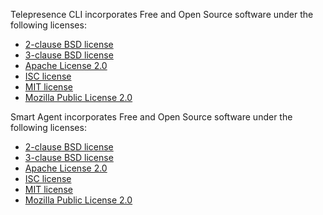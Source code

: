 Telepresence CLI incorporates Free and Open Source software under the following licenses:

* [2-clause BSD license](https://opensource.org/licenses/BSD-2-Clause)
* [3-clause BSD license](https://opensource.org/licenses/BSD-3-Clause)
* [Apache License 2.0](https://opensource.org/licenses/Apache-2.0)
* [ISC license](https://opensource.org/licenses/ISC)
* [MIT license](https://opensource.org/licenses/MIT)
* [Mozilla Public License 2.0](https://opensource.org/licenses/MPL-2.0)


Smart Agent incorporates Free and Open Source software under the following licenses:

* [2-clause BSD license](https://opensource.org/licenses/BSD-2-Clause)
* [3-clause BSD license](https://opensource.org/licenses/BSD-3-Clause)
* [Apache License 2.0](https://opensource.org/licenses/Apache-2.0)
* [ISC license](https://opensource.org/licenses/ISC)
* [MIT license](https://opensource.org/licenses/MIT)
* [Mozilla Public License 2.0](https://opensource.org/licenses/MPL-2.0)
